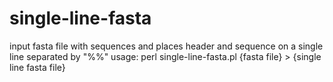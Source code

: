 # single-line-fasta
input fasta file with sequences and places header and sequence on a single line separated by "%%"
usage: perl single-line-fasta.pl {fasta file} > {single line fasta file}
